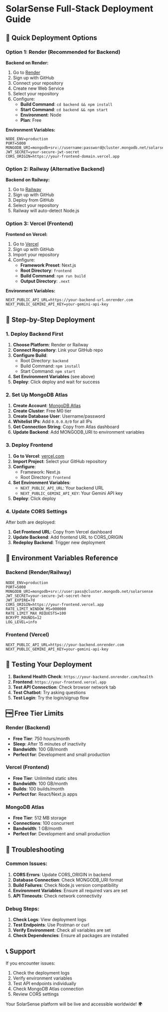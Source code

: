 # SolarSense Full-Stack Deployment Guide

## 🚀 Quick Deployment Options

### Option 1: Render (Recommended for Backend)

**Backend on Render:**
1. Go to [Render](https://render.com)
2. Sign up with GitHub
3. Connect your repository
4. Create new Web Service
5. Select your repository
6. Configure:
   - **Build Command**: `cd backend && npm install`
   - **Start Command**: `cd backend && npm start`
   - **Environment**: Node
   - **Plan**: Free

**Environment Variables:**
```
NODE_ENV=production
PORT=5000
MONGODB_URI=mongodb+srv://username:password@cluster.mongodb.net/solarsense
JWT_SECRET=your-secure-jwt-secret
CORS_ORIGIN=https://your-frontend-domain.vercel.app
```

### Option 2: Railway (Alternative Backend)

**Backend on Railway:**
1. Go to [Railway](https://railway.app)
2. Sign up with GitHub
3. Deploy from GitHub
4. Select your repository
5. Railway will auto-detect Node.js

### Option 3: Vercel (Frontend)

**Frontend on Vercel:**
1. Go to [Vercel](https://vercel.com)
2. Sign up with GitHub
3. Import your repository
4. Configure:
   - **Framework Preset**: Next.js
   - **Root Directory**: `frontend`
   - **Build Command**: `npm run build`
   - **Output Directory**: `.next`

**Environment Variables:**
```
NEXT_PUBLIC_API_URL=https://your-backend-url.onrender.com
NEXT_PUBLIC_GEMINI_API_KEY=your-gemini-api-key
```

## 🔧 Step-by-Step Deployment

### 1. Deploy Backend First

1. **Choose Platform**: Render or Railway
2. **Connect Repository**: Link your GitHub repo
3. **Configure Build**:
   - Root Directory: `backend`
   - Build Command: `npm install`
   - Start Command: `npm start`
4. **Set Environment Variables** (see above)
5. **Deploy**: Click deploy and wait for success

### 2. Set Up MongoDB Atlas

1. **Create Account**: [MongoDB Atlas](https://www.mongodb.com/atlas)
2. **Create Cluster**: Free M0 tier
3. **Create Database User**: Username/password
4. **Whitelist IPs**: Add `0.0.0.0/0` for all IPs
5. **Get Connection String**: Copy from Atlas dashboard
6. **Update Backend**: Add MONGODB_URI to environment variables

### 3. Deploy Frontend

1. **Go to Vercel**: [vercel.com](https://vercel.com)
2. **Import Project**: Select your GitHub repository
3. **Configure**:
   - Framework: Next.js
   - Root Directory: `frontend`
4. **Set Environment Variables**:
   - `NEXT_PUBLIC_API_URL`: Your backend URL
   - `NEXT_PUBLIC_GEMINI_API_KEY`: Your Gemini API key
5. **Deploy**: Click deploy

### 4. Update CORS Settings

After both are deployed:
1. **Get Frontend URL**: Copy from Vercel dashboard
2. **Update Backend**: Add frontend URL to CORS_ORIGIN
3. **Redeploy Backend**: Trigger new deployment

## 🔗 Environment Variables Reference

### Backend (Render/Railway)
```
NODE_ENV=production
PORT=5000
MONGODB_URI=mongodb+srv://user:pass@cluster.mongodb.net/solarsense
JWT_SECRET=your-secure-jwt-secret-here
JWT_EXPIRE=7d
CORS_ORIGIN=https://your-frontend.vercel.app
RATE_LIMIT_WINDOW_MS=900000
RATE_LIMIT_MAX_REQUESTS=100
BCRYPT_ROUNDS=12
LOG_LEVEL=info
```

### Frontend (Vercel)
```
NEXT_PUBLIC_API_URL=https://your-backend.onrender.com
NEXT_PUBLIC_GEMINI_API_KEY=your-gemini-api-key
```

## 🧪 Testing Your Deployment

1. **Backend Health Check**: `https://your-backend.onrender.com/health`
2. **Frontend**: `https://your-frontend.vercel.app`
3. **Test API Connection**: Check browser network tab
4. **Test Chatbot**: Try asking questions
5. **Test Login**: Try the login/signup flow

## 🆓 Free Tier Limits

### Render (Backend)
- **Free Tier**: 750 hours/month
- **Sleep**: After 15 minutes of inactivity
- **Bandwidth**: 100 GB/month
- **Perfect for**: Development and small production

### Vercel (Frontend)
- **Free Tier**: Unlimited static sites
- **Bandwidth**: 100 GB/month
- **Builds**: 100 builds/month
- **Perfect for**: React/Next.js apps

### MongoDB Atlas
- **Free Tier**: 512 MB storage
- **Connections**: 100 concurrent
- **Bandwidth**: 1 GB/month
- **Perfect for**: Development and small production

## 🚨 Troubleshooting

### Common Issues:

1. **CORS Errors**: Update CORS_ORIGIN in backend
2. **Database Connection**: Check MONGODB_URI format
3. **Build Failures**: Check Node.js version compatibility
4. **Environment Variables**: Ensure all required vars are set
5. **API Timeouts**: Check network connectivity

### Debug Steps:

1. **Check Logs**: View deployment logs
2. **Test Endpoints**: Use Postman or curl
3. **Verify Environment**: Check all variables are set
4. **Check Dependencies**: Ensure all packages are installed

## 📞 Support

If you encounter issues:
1. Check the deployment logs
2. Verify environment variables
3. Test API endpoints individually
4. Check MongoDB Atlas connection
5. Review CORS settings

Your SolarSense platform will be live and accessible worldwide! 🌍
